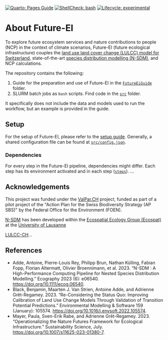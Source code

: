[//]: # (Workflow: Quarto Pages Guide)
[//]: # (Workflow: Linting shell check)
[//]: # (R lifecycle batch)
[![Quarto: Pages Guide](https://github.com/cbueth/Future-EI/actions/workflows/publish.yml/badge.svg?branch=main)](https://cbueth.github.io/Future-EI/)
[![ShellCheck: bash](https://github.com/cbueth/Future-EI/actions/workflows/lint.yml/badge.svg?branch=main)](https://github.com/cbueth/Future-EI/actions/workflows/lint.yml)
[![Lifecycle: experimental](https://img.shields.io/badge/lifecycle-experimental-orange.svg)](https://lifecycle.r-lib.org/articles/stages.html#experimental)


# About Future-EI

To explore future ecosystem services and nature contributions to people (NCP)
in the context of climate scenarios, Future-EI (future ecological infrastructure) 
couples the
[land use land cover change (LULCC) model for Switzerland](https://github.com/blenback/LULCC-CH),
state-of-the-art
[species distribution modelling (N-SDM)](https://github.com/N-SDM/N-SDM),
and NCP calculations.

The repository contains the following:

1. Guide for the preparation and use of Future-EI in the
   [`FutureEiGuide`](FutureEiGuide) folder.
2. SLURM batch jobs as `bash` scripts. Find code in the [`src`](src) folder.

It specifically does not include the data and models used to run the workflow,
but an example is provided in the guide.

## Setup

For the setup of Future-EI, please refer to
the [setup guide](https://cbueth.github.io/Future-EI/setup).
Generally, a shared configuration file can be found at
[`src/config.json`](src/config.json).

### Dependencies

For every step in the Future-EI pipeline, dependencies might differ.
Each step has its environment activated and in each step ([`steps`](src/steps)).
...

## Acknowledgements

This project was funded under the [ValPar.CH](https://valpar.ch/index_en.php?page=home_en)
project, funded as part of a pilot project of the "Action Plan for the Swiss 
Biodiversity Strategy (AP SBS)" by the Federal Office for the Environment (FOEN).

[N-SDM](https://github.com/N-SDM/N-SDM) has been developed within the
[Ecospatial Ecology Group (Ecospat)](https://www.unil.ch/ecospat/en/home.html)
at the [University of Lausanne](https://www.unil.ch/central/en/home.html)

[LULCC-CH](https://github.com/blenback/LULCC-CH)...

## References

- Adde, Antoine, Pierre-Louis Rey, Philipp Brun, Nathan Külling, Fabian Fopp, 
  Florian Altermatt, Olivier Broennimann, et al. 2023. “N-SDM : A High-Performance 
  Computing Pipeline for Nested Species Distribution Modelling.” Ecography 2023 (6): 
  e06540. https://doi.org/10.1111/ecog.06540.
- Black, Benjamin, Maarten J. Van Strien, Antoine Adde, and
  Adrienne Grêt-Regamey. 2023. “Re-Considering the Status Quo: Improving Calibration 
  of Land Use Change Models Through Validation of Transition Potential Predictions.” 
  Environmental Modelling & Software 159 (January): 105574.
  https://doi.org/10.1016/j.envsoft.2022.105574.
- Mayer, Paula, Sven-Erik Rabe, and Adrienne Grêt-Regamey. 2023. “Operationalizing 
  the Nature Futures Framework for Ecological Infrastructure.” Sustainability Science,
  July. https://doi.org/10.1007/s11625-023-01380-7.
